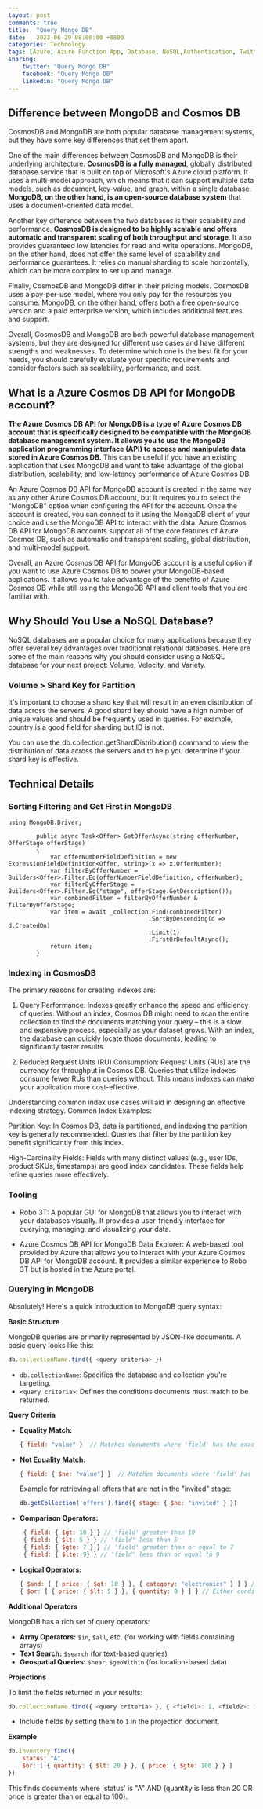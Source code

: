```yaml
---
layout: post
comments: true
title:  "Query Mongo DB"
date:   2023-06-29 08:00:00 +0800
categories: Technology
tags: [Azure, Azure Function App, Database, NoSQL,Authentication, Twitter, Facebook, LinkedIn]
sharing:
    twitter: "Query Mongo DB"
    facebook: "Query Mongo DB"
    linkedin: "Query Mongo DB"
---
```


## Difference between MongoDB and Cosmos DB
CosmosDB and MongoDB are both popular database management systems, but they have some key differences that set them apart.

One of the main differences between CosmosDB and MongoDB is their underlying architecture. **CosmosDB is a fully managed**, globally distributed database service that is built on top of Microsoft's Azure cloud platform. It uses a multi-model approach, which means that it can support multiple data models, such as document, key-value, and graph, within a single database. **MongoDB, on the other hand, is an open-source database system** that uses a document-oriented data model.

Another key difference between the two databases is their scalability and performance. **CosmosDB is designed to be highly scalable and offers automatic and transparent scaling of both throughput and storage**. It also provides guaranteed low latencies for read and write operations. MongoDB, on the other hand, does not offer the same level of scalability and performance guarantees. It relies on manual sharding to scale horizontally, which can be more complex to set up and manage.

Finally, CosmosDB and MongoDB differ in their pricing models. CosmosDB uses a pay-per-use model, where you only pay for the resources you consume. MongoDB, on the other hand, offers both a free open-source version and a paid enterprise version, which includes additional features and support.

Overall, CosmosDB and MongoDB are both powerful database management systems, but they are designed for different use cases and have different strengths and weaknesses. To determine which one is the best fit for your needs, you should carefully evaluate your specific requirements and consider factors such as scalability, performance, and cost.

## What is a Azure Cosmos DB API for MongoDB account?
**The Azure Cosmos DB API for MongoDB is a type of Azure Cosmos DB account that is specifically designed to be compatible with the MongoDB database management system. It allows you to use the MongoDB application programming interface (API) to access and manipulate data stored in Azure Cosmos DB.** This can be useful if you have an existing application that uses MongoDB and want to take advantage of the global distribution, scalability, and low-latency performance of Azure Cosmos DB.

An Azure Cosmos DB API for MongoDB account is created in the same way as any other Azure Cosmos DB account, but it requires you to select the "MongoDB" option when configuring the API for the account. Once the account is created, you can connect to it using the MongoDB client of your choice and use the MongoDB API to interact with the data. Azure Cosmos DB API for MongoDB accounts support all of the core features of Azure Cosmos DB, such as automatic and transparent scaling, global distribution, and multi-model support.

Overall, an Azure Cosmos DB API for MongoDB account is a useful option if you want to use Azure Cosmos DB to power your MongoDB-based applications. It allows you to take advantage of the benefits of Azure Cosmos DB while still using the MongoDB API and client tools that you are familiar with.

## Why Should You Use a NoSQL Database?
NoSQL databases are a popular choice for many applications because they offer several key advantages over traditional relational databases. Here are some of the main reasons why you should consider using a NoSQL database for your next project: Volume, Velocity, and Variety.

### Volume > Shard Key for Partition
It's important to choose a shard key that will result in an even distribution of data across the servers. A good shard key should have a high number of unique values and should be frequently used in queries. For example, country is a good field for sharding but ID is not.

You can use the db.collection.getShardDistribution() command to view the distribution of data across the servers and to help you determine if your shard key is effective.

## Technical Details
### Sorting Filtering and Get First in MongoDB
```CSharp
using MongoDB.Driver;
```

```CSharp
        public async Task<Offer> GetOfferAsync(string offerNumber, OfferStage offerStage)
        {
            var offerNumberFieldDefinition = new ExpressionFieldDefinition<Offer, string>(x => x.OfferNumber);
            var filterByOfferNumber = Builders<Offer>.Filter.Eq(offerNumberFieldDefinition, offerNumber);
            var filterByOfferStage = Builders<Offer>.Filter.Eq("stage", offerStage.GetDescription());
            var combinedFilter = filterByOfferNumber & filterByOfferStage;
            var item = await _collection.Find(combinedFilter)
                                        .SortByDescending(d => d.CreatedOn)
                                        .Limit(1)
                                        .FirstOrDefaultAsync();
            return item;
        }
```

### Indexing in CosmosDB
The primary reasons for creating indexes are:
1. Query Performance: Indexes greatly enhance the speed and efficiency of queries. Without an index, Cosmos DB might need to scan the entire collection to find the documents matching your query – this is a slow and expensive process, especially as your dataset grows. With an index, the database can quickly locate those documents, leading to significantly faster results.

2. Reduced Request Units (RU) Consumption: Request Units (RUs) are the currency for throughput in Cosmos DB.  Queries that utilize indexes consume fewer RUs than queries without. This means indexes can make your application more cost-effective.

Understanding common index use cases will aid in designing an effective indexing strategy. Common Index Examples:

Partition Key: In Cosmos DB, data is partitioned, and indexing the partition key is generally recommended. Queries that filter by the partition key benefit significantly from this index.

High-Cardinality Fields: Fields with many distinct values (e.g., user IDs, product SKUs, timestamps) are good index candidates. These fields help refine queries more effectively.

### Tooling
- Robo 3T: A popular GUI for MongoDB that allows you to interact with your databases visually. It provides a user-friendly interface for querying, managing, and visualizing your data.

- Azure Cosmos DB API for MongoDB Data Explorer: A web-based tool provided by Azure that allows you to interact with your Azure Cosmos DB API for MongoDB account. It provides a similar experience to Robo 3T but is hosted in the Azure portal.

### Querying in MongoDB
Absolutely! Here's a quick introduction to MongoDB query syntax:

**Basic Structure**

MongoDB queries are primarily represented by JSON-like documents. A basic query looks like this:

```javascript
db.collectionName.find({ <query criteria> })
```

* `db.collectionName`: Specifies the database and collection you're targeting.
* `<query criteria>`: Defines the conditions documents must match to be returned.

**Query Criteria**

* **Equality Match:**
   ```javascript
   { field: "value" }  // Matches documents where 'field' has the exact 'value' 
   ```
* **Not Equality Match:**
   ```javascript
   { field: { $ne: "value"} }  // Matches documents where 'field' has the exact 'value' 
   ```
   Example for retrieving all offers that are not in the "invited" stage:
   ```javascript
   db.getCollection('offers').find({ stage: { $ne: "invited" } })
   ```
* **Comparison Operators:**
   ```javascript
    { field: { $gt: 10 } } // 'field' greater than 10
    { field: { $lt: 5 } } // 'field' less than 5
    { field: { $gte: 7 } } // 'field' greater than or equal to 7
    { field: { $lte: 9} } // 'field' less than or equal to 9
   ```
* **Logical Operators:**
   ```javascript
   { $and: [ { price: { $gt: 10 } }, { category: "electronics" } ] } // Both conditions must match
   { $or: [ { price: { $lt: 5 } }, { quantity: 0 } ] } // Either condition can match
   ```

**Additional Operators**

MongoDB has a rich set of query operators:

 * **Array Operators:** `$in`, `$all`, etc. (for working with fields containing arrays)
 * **Text Search:** `$search` (for text-based queries)
 * **Geospatial Queries:** `$near`, `$geoWithin` (for location-based data)

**Projections**

To limit the fields returned in your results:

```javascript
db.collectionName.find({ <query criteria> }, { <field1>: 1, <field2>: 1, ... })
```
* Include fields by setting them to `1` in the projection document.

**Example**

```javascript
db.inventory.find({ 
    status: "A", 
    $or: [ { quantity: { $lt: 20 } }, { price: { $gte: 100 } } ] 
})
```
This finds documents where 'status' is "A" AND (quantity is less than 20 OR price is greater than or equal to 100).


